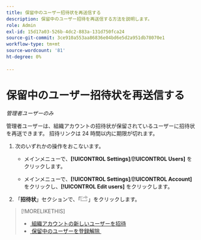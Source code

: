 ```yaml
---
title: 保留中のユーザー招待状を再送信する
description: 保留中のユーザー招待を再送信する方法を説明します。
role: Admin
exl-id: 15d17a03-526b-4dc2-883a-131d750fca24
source-git-commit: 3ce910a553aa86836e04bd6e5d2a951db78070e1
workflow-type: tm+mt
source-wordcount: '81'
ht-degree: 0%

---
```


# 保留中のユーザー招待状を再送信する

*管理者ユーザーのみ*

管理者ユーザーは、組織アカウントの招待状が保留されているユーザーに招待状を再送できます。 招待リンクは 24 時間以内に期限が切れます。

1. 次のいずれかの操作をおこないます。

   * メインメニューで、**[!UICONTROL Settings]**/**[!UICONTROL Users]** をクリックします。

   * メインメニューで、**[!UICONTROL Settings]**/**[!UICONTROL Account]** をクリックし、**[!UICONTROL Edit users]** をクリックします。

1. 「**招待状**」セクションで、「![&#x200B; 再送信 &#x200B;](/help/dsp/assets/resend.png)」をクリックします。

>[!MORELIKETHIS]
>
>* [&#x200B; 組織アカウントの新しいユーザーを招待 &#x200B;](user-invite.md)
>* [&#x200B; 保留中のユーザーを登録解除 &#x200B;](user-uninvite.md)

<!-- >* [Edit User Permissions or Delete a User](user-edit.md) -->
